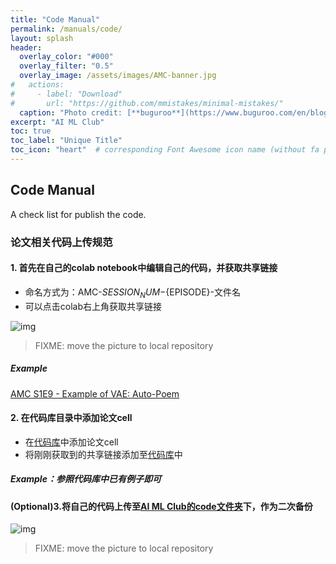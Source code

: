 ```yaml
---
title: "Code Manual"
permalink: /manuals/code/
layout: splash
header:
  overlay_color: "#000"
  overlay_filter: "0.5"
  overlay_image: /assets/images/AMC-banner.jpg
#   actions:
#     - label: "Download"
#       url: "https://github.com/mmistakes/minimal-mistakes/"
  caption: "Photo credit: [**buguroo**](https://www.buguroo.com/en/blog/topic/ai)"
excerpt: "AI ML Club"
toc: true
toc_label: "Unique Title"
toc_icon: "heart"  # corresponding Font Awesome icon name (without fa prefix)
---
```


## Code Manual

A check list for publish the code.

### 论文相关代码上传规范

#### 1. 首先在自己的colab notebook中编辑自己的代码，并获取共享链接

- 命名方式为：AMC-${SESSION_NUM}-${EPISODE}-文件名
- 可以点击colab右上角获取共享链接

![img](http://ww1.sinaimg.cn/mw690/ca26ff18ly1fwjks7u0duj20bs04uweq.jpg)
> FIXME: move the picture to local repository

##### Example

[AMC S1E9 - Example of VAE: Auto-Poem](https://colab.research.google.com/drive/1RnUGJcLs_Fqlo5Gq16WPWs0U6a_XhoNX)

#### 2. 在代码库目录中添加论文cell

- 在[代码库](https://colab.research.google.com/drive/1AO3bwIgzfy63ty8OSSgUPRG1PIii3oo_#scrollTo=6fvydVga7T0_)中添加论文cell
- 将刚刚获取到的共享链接添加至[代码库](https://colab.research.google.com/drive/1AO3bwIgzfy63ty8OSSgUPRG1PIii3oo_#scrollTo=6fvydVga7T0_)中

##### Example：参照代码库中已有例子即可

#### (Optional)3.将自己的代码上传至[AI ML Club的code文件夹](https://github.com/BUPT/ai-ml.club/code)下，作为二次备份

![img](http://ww1.sinaimg.cn/mw690/ca26ff18ly1fwjkv7bn49j21ey0lqmzh.jpg)
> FIXME: move the picture to local repository
